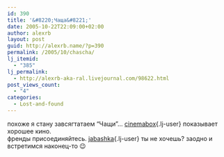 ```yaml
---
id: 390
title: '&#8220;Чаща&#8221;'
date: 2005-10-22T22:09:00+02:00
author: alexrb
layout: post
guid: http://alexrb.name/?p=390
permalink: /2005/10/chascha/
lj_itemid:
  - "385"
lj_permalink:
  - http://alexrb-aka-ral.livejournal.com/98622.html
post_views_count:
  - "4"
categories:
  - Lost-and-found
---
```

похоже я стану завсягтатаем &#8220;Чащи&#8221;&#8230; [cinemabox](http://cinemabox.livejournal.com/){.lj-user} показывает хорошее кино.  
френды присоединяйтесь. [jabashka](http://jabashka.livejournal.com/){.lj-user} ты не хочешь? заодно и встретимся наконец-то 😉